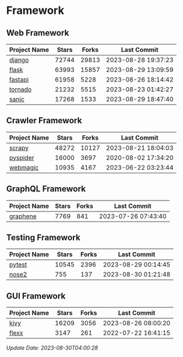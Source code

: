 # Framework

## Web Framework
| Project Name | Stars | Forks | Last Commit |
| ------------ | ----- | ----- | ----------- |
| [django](https://github.com/django/django) | 72744 | 29813 | 2023-08-28 19:37:23 |
| [flask](https://github.com/pallets/flask) | 63993 | 15857 | 2023-08-29 13:09:59 |
| [fastapi](https://github.com/tiangolo/fastapi) | 61958 | 5228 | 2023-08-26 18:14:42 |
| [tornado](https://github.com/tornadoweb/tornado) | 21232 | 5515 | 2023-08-23 01:42:27 |
| [sanic](https://github.com/sanic-org/sanic) | 17268 | 1533 | 2023-08-29 18:47:40 |

## Crawler Framework
| Project Name | Stars | Forks | Last Commit |
| ------------ | ----- | ----- | ----------- |
| [scrapy](https://github.com/scrapy/scrapy) | 48272 | 10127 | 2023-08-21 18:04:03 |
| [pyspider](https://github.com/binux/pyspider) | 16000 | 3697 | 2020-08-02 17:34:20 |
| [webmagic](https://github.com/code4craft/webmagic) | 10935 | 4167 | 2023-06-22 03:23:44 |

## GraphQL Framework
| Project Name | Stars | Forks | Last Commit |
| ------------ | ----- | ----- | ----------- |
| [graphene](https://github.com/graphql-python/graphene) | 7769 | 841 | 2023-07-26 07:43:40 |

## Testing Framework
| Project Name | Stars | Forks | Last Commit |
| ------------ | ----- | ----- | ----------- |
| [pytest](https://github.com/pytest-dev/pytest) | 10545 | 2396 | 2023-08-29 00:14:45 |
| [nose2](https://github.com/nose-devs/nose2) | 755 | 137 | 2023-08-30 01:21:48 |

## GUI Framework
| Project Name | Stars | Forks | Last Commit |
| ------------ | ----- | ----- | ----------- |
| [kivy](https://github.com/kivy/kivy) | 16209 | 3056 | 2023-08-26 08:00:20 |
| [flexx](https://github.com/flexxui/flexx) | 3147 | 261 | 2022-07-22 16:41:15 |

*Update Date: 2023-08-30T04:00:28*